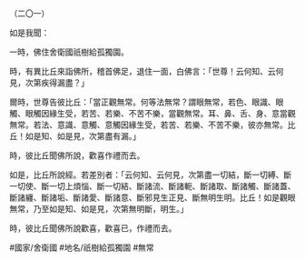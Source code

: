 （二〇一）

如是我聞：

一時，佛住舍衛國祇樹給孤獨園。

時，有異比丘來詣佛所，稽首佛足，退住一面，白佛言：「世尊！云何知、云何見，次第疾得漏盡？」

爾時，世尊告彼比丘：「當正觀無常。何等法無常？謂眼無常，若色、眼識、眼觸、眼觸因緣生受，若苦、若樂、不苦不樂，當觀無常。耳、鼻、舌、身、意當觀無常。若法、意識、意觸、意觸因緣生受，若苦、若樂、不苦不樂，彼亦無常。比丘！如是知、如是見，次第盡有漏。」

時，彼比丘聞佛所說，歡喜作禮而去。

如是，比丘所說經。若差別者：「云何知、云何見，次第盡一切結，斷一切縛、斷一切使、斷一切上煩惱、斷一切結、斷諸流、斷諸軛、斷諸取、斷諸觸、斷諸蓋、斷諸纏、斷諸垢、斷諸愛、斷諸意、斷邪見生正見、斷無明生明。比丘！如是觀眼無常，乃至如是知、如是見，次第無明斷，明生。」

時，彼比丘聞佛所說歡喜，歡喜已，作禮而去。

#國家/舍衛國
#地名/祇樹給孤獨園
#無常

